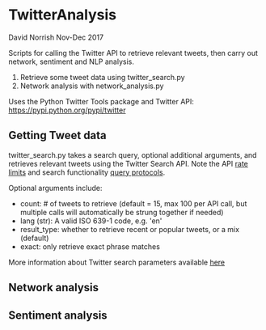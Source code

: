 # TwitterAnalysis
David Norrish Nov-Dec 2017  

Scripts for calling the Twitter API to retrieve relevant tweets, then carry out
network, sentiment and NLP analysis.

1. Retrieve some tweet data using twitter_search.py
2. Network analysis with network_analysis.py

Uses the Python Twitter Tools package and Twitter API:
https://pypi.python.org/pypi/twitter

## Getting Tweet data
twitter_search.py takes a search query, optional additional arguments, and
retrieves relevant tweets using the Twitter Search API. Note the API
[rate limits](https://developer.twitter.com/en/docs/basics/rate-limits)
and search functionality [query protocols](https://developer.twitter.com/en/docs/tweets/search/guides/standard-operators).

Optional arguments include:
- count: # of tweets to retrieve (default = 15, max 100 per API call, but
multiple calls will automatically be strung together if needed)
- lang (str): A valid ISO 639-1 code, e.g. 'en'
- result_type: whether to retrieve recent or popular tweets, or a mix (default)
- exact: only retrieve exact phrase matches

More information about Twitter search parameters available [here](https://developer.twitter.com/en/docs/tweets/search/guides/standard-operators)


## Network analysis


## Sentiment analysis
